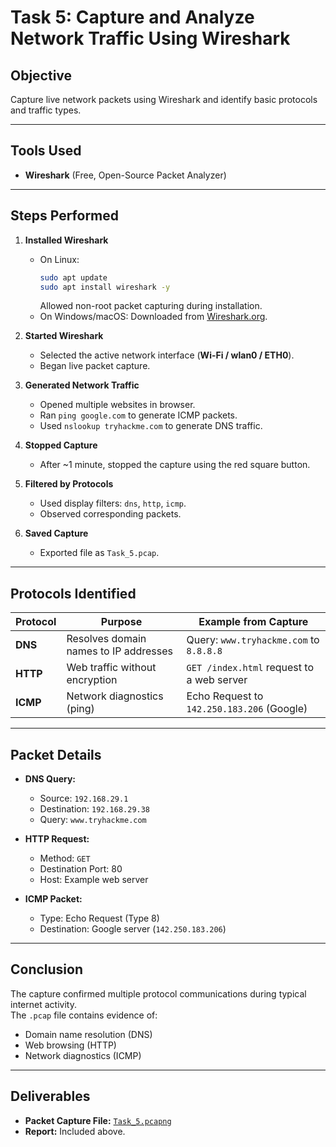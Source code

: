 # Task 5: Capture and Analyze Network Traffic Using Wireshark

## **Objective**
Capture live network packets using Wireshark and identify basic protocols and traffic types.

---

## **Tools Used**
- **Wireshark** (Free, Open-Source Packet Analyzer)

---

## **Steps Performed**

1. **Installed Wireshark**  
   - On Linux:  
     ```bash
     sudo apt update
     sudo apt install wireshark -y
     ```
     Allowed non-root packet capturing during installation.  
   - On Windows/macOS: Downloaded from [Wireshark.org](https://www.wireshark.org/).

2. **Started Wireshark**  
   - Selected the active network interface (**Wi-Fi / wlan0 / ETH0**).
   - Began live packet capture.

3. **Generated Network Traffic**  
   - Opened multiple websites in browser.
   - Ran `ping google.com` to generate ICMP packets.
   - Used `nslookup tryhackme.com` to generate DNS traffic.

4. **Stopped Capture**  
   - After ~1 minute, stopped the capture using the red square button.

5. **Filtered by Protocols**  
   - Used display filters: `dns`, `http`, `icmp`.
   - Observed corresponding packets.

6. **Saved Capture**  
   - Exported file as `Task_5.pcap`.

---

## **Protocols Identified**

| Protocol | Purpose | Example from Capture |
|----------|---------|----------------------|
| **DNS**  | Resolves domain names to IP addresses | Query: `www.tryhackme.com` to `8.8.8.8` |
| **HTTP** | Web traffic without encryption | `GET /index.html` request to a web server |
| **ICMP** | Network diagnostics (ping) | Echo Request to `142.250.183.206` (Google) |

---

## **Packet Details**
- **DNS Query:**  
  - Source: `192.168.29.1`  
  - Destination: `192.168.29.38`  
  - Query: `www.tryhackme.com`
  
- **HTTP Request:**  
  - Method: `GET`  
  - Destination Port: 80  
  - Host: Example web server

- **ICMP Packet:**  
  - Type: Echo Request (Type 8)  
  - Destination: Google server (`142.250.183.206`)

---

## **Conclusion**
The capture confirmed multiple protocol communications during typical internet activity.  
The `.pcap` file contains evidence of:
- Domain name resolution (DNS)
- Web browsing (HTTP)
- Network diagnostics (ICMP)

---

## **Deliverables**
- **Packet Capture File:** [`Task_5.pcapng`](Task_5.pcap)  
- **Report:** Included above.
